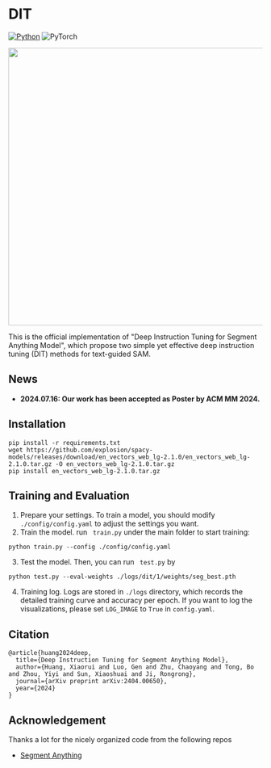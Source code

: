 # DIT

[![Python](https://img.shields.io/badge/python-blue.svg)](https://www.python.org/)
![PyTorch](https://img.shields.io/badge/pytorch-%237732a8)

<p align="center">
	<img src="./DIT.png" width="550">
</p>
This is the official implementation of "Deep Instruction Tuning for Segment Anything Model", which propose two simple yet effective deep instruction tuning (DIT) methods for text-guided SAM.

## News

- **2024.07.16: Our work has been accepted as Poster by ACM MM 2024.**



## Installation
```
pip install -r requirements.txt
wget https://github.com/explosion/spacy-models/releases/download/en_vectors_web_lg-2.1.0/en_vectors_web_lg-2.1.0.tar.gz -O en_vectors_web_lg-2.1.0.tar.gz
pip install en_vectors_web_lg-2.1.0.tar.gz
```


## Training and Evaluation 

1. Prepare your settings. To train a model, you should  modify ``./config/config.yaml``  to adjust the settings  you want. 
2. Train the model. run ` train.py`  under the main folder to start training:
```
python train.py --config ./config/config.yaml
```
3. Test the model.   Then, you can run ` test.py`  by
```
python test.py --eval-weights ./logs/dit/1/weights/seg_best.pth
```
4. Training log.  Logs are stored in ``./logs`` directory, which records the detailed training curve and accuracy per epoch. If you want to log the visualizations, please  set  ``LOG_IMAGE`` to ``True`` in ``config.yaml``.   

## Citation

```
@article{huang2024deep,
  title={Deep Instruction Tuning for Segment Anything Model},
  author={Huang, Xiaorui and Luo, Gen and Zhu, Chaoyang and Tong, Bo and Zhou, Yiyi and Sun, Xiaoshuai and Ji, Rongrong},
  journal={arXiv preprint arXiv:2404.00650},
  year={2024}
}
```

## Acknowledgement

 Thanks a lot for the nicely organized code from the following repos
- [Segment Anything](https:////github.com/facebookresearch/segment-anything/)

